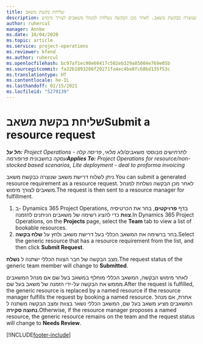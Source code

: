 ```yaml
---
title: שליחת בקשת משאב
description: ניתן לשלוח דרישת משאב שנוצרה כבקשת משאב. לאחר מכן הבקשה נשלחת למנהל משאבים לצורך מימוש.
author: ruhercul
manager: Annbe
ms.date: 10/04/2020
ms.topic: article
ms.service: project-operations
ms.reviewer: kfend
ms.author: ruhercul
ms.openlocfilehash: bc97af1ec90e60417c502eb329a85004e769e05b
ms.sourcegitcommit: fa32b1893286f20271fa4ec4be8fc68bd135f53c
ms.translationtype: HT
ms.contentlocale: he-IL
ms.lasthandoff: 02/15/2021
ms.locfileid: "5279139"
---
```

# <a name="submit-a-resource-request"></a><span data-ttu-id="aa81b-104">שליחת בקשת משאב</span><span class="sxs-lookup"><span data-stu-id="aa81b-104">Submit a resource request</span></span>

<span data-ttu-id="aa81b-105">_**חל על:** Project Operations לתרחישים מבוססי משאבים/לא מלאי, פריסה קלה - עסקה בחשבונית פרופורמה_</span><span class="sxs-lookup"><span data-stu-id="aa81b-105">_**Applies To:** Project Operations for resource/non-stocked based scenarios, Lite deployment - deal to proforma invoicing_</span></span>

<span data-ttu-id="aa81b-106">ניתן לשלוח דרישת משאב שנוצרה כבקשת משאב.</span><span class="sxs-lookup"><span data-stu-id="aa81b-106">You can submit a generated resource requirement as a resource request.</span></span> <span data-ttu-id="aa81b-107">לאחר מכן הבקשה נשלחת למנהל משאבים לצורך מימוש.</span><span class="sxs-lookup"><span data-stu-id="aa81b-107">The request is then sent to a resource manager for fulfillment.</span></span>

1. <span data-ttu-id="aa81b-108">ב- Dynamics 365 Project Operations, בדף **פרויקטים**, בחר את הכרטיסיה **צוות** כדי להציג רשימה של משאבים הניתנים להזמנה.</span><span class="sxs-lookup"><span data-stu-id="aa81b-108">In Dynamics 365 Project Operations, on the **Projects** page, select the **Team** tab to view a list of bookable resources.</span></span> 
2. <span data-ttu-id="aa81b-109">בחר ברשימה את המשאב הכללי בעל דרישת משאב ולחץ על **שלח בקשה**.</span><span class="sxs-lookup"><span data-stu-id="aa81b-109">Select the generic resource that has a resource requirement from the list, and then click **Submit Request**.</span></span>

<span data-ttu-id="aa81b-110">מצב הבקשה של חבר הצוות הכללי ישתנה ל **נשלח**.</span><span class="sxs-lookup"><span data-stu-id="aa81b-110">The request status of the generic team member will change to **Submitted**.</span></span>

<span data-ttu-id="aa81b-111">לאחר מימוש הבקשה, המשאב הכללי מוחלף במשאב בעל שם אם מנהל המשאבים מממש את הבקשה על-ידי הזמנה של משאב בעל שם.</span><span class="sxs-lookup"><span data-stu-id="aa81b-111">After the request is fulfilled, the generic resource is replaced by a named resource if the resource manager fulfills the request by booking a named resource.</span></span> <span data-ttu-id="aa81b-112">אחרת, אם מנהל המשאבים מציע משאב בעל שם, המשאב הכללי נשאר בצוות ומצב הבקשה משתנה ל **נחוצה סקירה**.</span><span class="sxs-lookup"><span data-stu-id="aa81b-112">Otherwise, if the resource manager proposes a named resource, the generic resource remains on the team and the request status will change to **Needs Review**.</span></span>


[!INCLUDE[footer-include](../includes/footer-banner.md)]